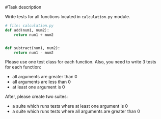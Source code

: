 #Task description

Write tests for all functions located in ```calculation.py``` module.

```python
# file: calculation.py
def add(num1, num2):
    return num1 + num2


def subtract(num1, num2):
    return num1 - num2
```
Please use one test class for each function. Also, you need to write 3 tests for each function:
- all arguments are greater than 0
- all arguments are less than 0
- at least one argument is 0

After, please create two suites:
- a suite which runs tests where at least one argument is 0
- a suite which runs tests where all arguments are greater than 0
